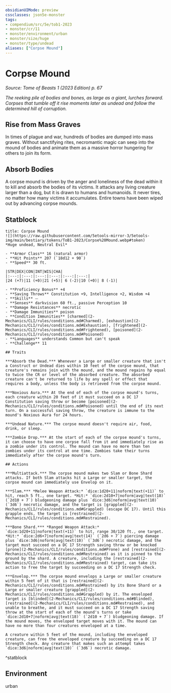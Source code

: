 ```yaml
---
obsidianUIMode: preview
cssclasses: json5e-monster
tags:
- compendium/src/5e/tob1-2023
- monster/cr/11
- monster/environment/urban
- monster/size/huge
- monster/type/undead
aliases: ["Corpse Mound"]
---
```

# Corpse Mound
*Source: Tome of Beasts 1 (2023 Edition) p. 67*  

*The reeking pile of bodies and bones, as large as a giant, lurches forward. Corpses that tumble off it rise moments later as undead and follow the determined hill of corruption.*

## Rise from Mass Graves

In times of plague and war, hundreds of bodies are dumped into mass graves. Without sanctifying rites, necromantic magic can seep into the mound of bodies and animate them as a massive horror hungering for others to join its form.

## Absorb Bodies

A corpse mound is driven by the anger and loneliness of the dead within it to kill and absorb the bodies of its victims. It attacks any living creature larger than a dog, but it is drawn to humans and humanoids. It never tires, no matter how many victims it accumulates. Entire towns have been wiped out by advancing corpse mounds.

## Statblock

```ad-statblock
title: Corpse Mound
![](https://raw.githubusercontent.com/5etools-mirror-3/5etools-img/main/bestiary/tokens/ToB1-2023/Corpse%20Mound.webp#token)
*Huge undead, Neutral Evil*

- **Armor Class** 16 (natural armor)
- **Hit Points** 207 (`18d12 + 90`)
- **Speed** 30 ft.

|STR|DEX|CON|INT|WIS|CHA|
|:---:|:---:|:---:|:---:|:---:|:---:|
|24 (+7)|11 (+0)|21 (+5)| 6 (-2)|10 (+0)| 8 (-1)|

- **Proficiency Bonus** +4
- **Saving Throws** Constitution +9, Intelligence +2, Wisdom +4
- **Skills** ⏤
- **Senses** darkvision 60 ft., passive Perception 10
- **Damage Resistances** necrotic
- **Damage Immunities** poison
- **Condition Immunities** [charmed](2-Mechanics/CLI/rules/conditions.md#Charmed), [exhaustion](2-Mechanics/CLI/rules/conditions.md#Exhaustion), [frightened](2-Mechanics/CLI/rules/conditions.md#Frightened), [poisoned](2-Mechanics/CLI/rules/conditions.md#Poisoned)
- **Languages** understands Common but can't speak
- **Challenge** 11

## Traits

***Absorb the Dead.*** Whenever a Large or smaller creature that isn't a Construct or Undead dies within 10 feet of the corpse mound, that creature's remains join with the mound, and the mound regains hp equal to twice the CR or level of the absorbed creature. The absorbed creature can't be returned to life by any spell or effect that requires a body, unless the body is retrieved from the corpse mound.

***Noxious Aura.*** At the end of each of the corpse mound's turns, each creature within 20 feet of it must succeed on a DC 17 Constitution saving throw or become [poisoned](2-Mechanics/CLI/rules/conditions.md#Poisoned) until the end of its next turn. On a successful saving throw, the creature is immune to the mound's Noxious Aura for 24 hours.

***Undead Nature.*** The corpse mound doesn't require air, food, drink, or sleep.

***Zombie Drop.*** At the start of each of the corpse mound's turns, it can choose to have one corpse fall from it and immediately rise as a zombie under its control. The mound can have no more than ten zombies under its control at one time. Zombies take their turns immediately after the corpse mound's turn.

## Actions

***Multiattack.*** The corpse mound makes two Slam or Bone Shard attacks. If both Slam attacks hit a Large or smaller target, the corpse mound can immediately use Envelop on it.

***Slam.*** *Melee Weapon Attack:* `dice:1d20+11|noform|text(+11)` to hit, reach 5 ft., one target. *Hit:* `dice:2d10+7|noform|avg|text(18)` (`2d10 + 7`) bludgeoning damage plus `dice:3d6|noform|avg|text(10)` (`3d6`) necrotic damage, and the target is [grappled](2-Mechanics/CLI/rules/conditions.md#Grappled) (escape DC 17). Until this grapple ends, the target is [restrained](2-Mechanics/CLI/rules/conditions.md#Restrained).

***Bone Shard.*** *Ranged Weapon Attack:* `dice:1d20+11|noform|text(+11)` to hit, range 30/120 ft., one target. *Hit:* `dice:2d6+7|noform|avg|text(14)` (`2d6 + 7`) piercing damage plus `dice:3d6|noform|avg|text(10)` (`3d6`) necrotic damage, and the target must succeed on a DC 17 Strength saving throw or be knocked [prone](2-Mechanics/CLI/rules/conditions.md#Prone) and [restrained](2-Mechanics/CLI/rules/conditions.md#Restrained) as it is pinned to the ground by the shard. A creature, including the [restrained](2-Mechanics/CLI/rules/conditions.md#Restrained) target, can take its action to free the target by succeeding on a DC 17 Strength check.

***Envelop.*** The corpse mound envelops a Large or smaller creature within 5 feet of it that is [restrained](2-Mechanics/CLI/rules/conditions.md#Restrained) by its Bone Shard or a Large or smaller creature [grappled](2-Mechanics/CLI/rules/conditions.md#Grappled) by it. The enveloped target is [blinded](2-Mechanics/CLI/rules/conditions.md#Blinded), [restrained](2-Mechanics/CLI/rules/conditions.md#Restrained), and unable to breathe, and it must succeed on a DC 17 Strength saving throw at the start of each of the mound's turns or take `dice:2d10+7|noform|avg|text(18)` (`2d10 + 7`) bludgeoning damage. If the mound moves, the enveloped target moves with it. The mound can have no more than four creatures enveloped at a time.

A creature within 5 feet of the mound, including the enveloped creature, can free the enveloped creature by succeeding on a DC 17 Strength check. Any creature that makes such an attempt takes `dice:3d6|noform|avg|text(10)` (`3d6`) necrotic damage.
```
^statblock

## Environment

urban